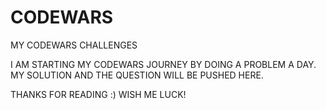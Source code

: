 # CODEWARS
MY CODEWARS CHALLENGES 

I AM STARTING MY CODEWARS JOURNEY BY DOING A PROBLEM A DAY.
MY SOLUTION AND THE QUESTION WILL BE PUSHED HERE. 

THANKS FOR READING :)
WISH ME LUCK!
